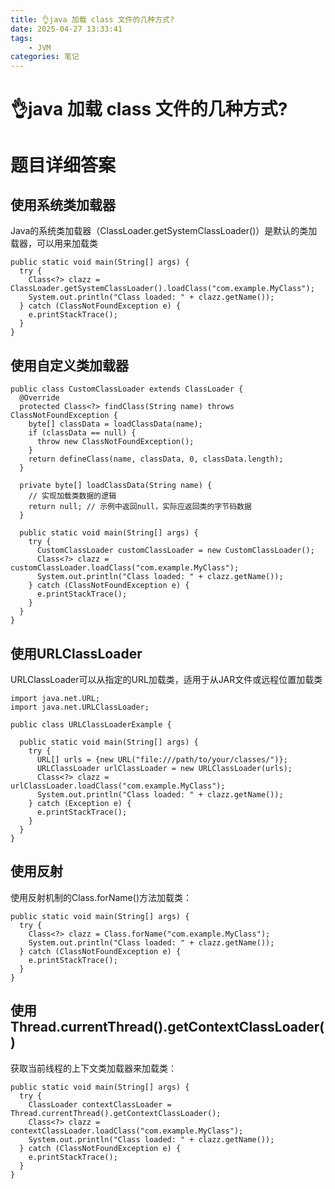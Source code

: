 ```yaml
---
title: 👌java 加载 class 文件的几种方式?
date: 2025-04-27 13:33:41
tags:
	- JVM
categories: 笔记
--- 
```

# 👌java 加载 class 文件的几种方式?

# 题目详细答案
## 使用系统类加载器
Java的系统类加载器（ClassLoader.getSystemClassLoader()）是默认的类加载器，可以用来加载类

```plain
public static void main(String[] args) {
  try {
    Class<?> clazz = ClassLoader.getSystemClassLoader().loadClass("com.example.MyClass");
    System.out.println("Class loaded: " + clazz.getName());
  } catch (ClassNotFoundException e) {
    e.printStackTrace();
  }
}
```

## 使用自定义类加载器
```plain
public class CustomClassLoader extends ClassLoader {
  @Override
  protected Class<?> findClass(String name) throws ClassNotFoundException {
    byte[] classData = loadClassData(name);
    if (classData == null) {
      throw new ClassNotFoundException();
    }
    return defineClass(name, classData, 0, classData.length);
  }

  private byte[] loadClassData(String name) {
    // 实现加载类数据的逻辑
    return null; // 示例中返回null，实际应返回类的字节码数据
  }

  public static void main(String[] args) {
    try {
      CustomClassLoader customClassLoader = new CustomClassLoader();
      Class<?> clazz = customClassLoader.loadClass("com.example.MyClass");
      System.out.println("Class loaded: " + clazz.getName());
    } catch (ClassNotFoundException e) {
      e.printStackTrace();
    }
  }
}
```

## 使用URLClassLoader
URLClassLoader可以从指定的URL加载类，适用于从JAR文件或远程位置加载类

```plain
import java.net.URL;
import java.net.URLClassLoader;

public class URLClassLoaderExample {

  public static void main(String[] args) {
    try {
      URL[] urls = {new URL("file:///path/to/your/classes/")};
      URLClassLoader urlClassLoader = new URLClassLoader(urls);
      Class<?> clazz = urlClassLoader.loadClass("com.example.MyClass");
      System.out.println("Class loaded: " + clazz.getName());
    } catch (Exception e) {
      e.printStackTrace();
    }
  }
}
```

## 使用反射
使用反射机制的Class.forName()方法加载类：

```plain
public static void main(String[] args) {
  try {
    Class<?> clazz = Class.forName("com.example.MyClass");
    System.out.println("Class loaded: " + clazz.getName());
  } catch (ClassNotFoundException e) {
    e.printStackTrace();
  }
}
```

## 使用Thread.currentThread().getContextClassLoader()
获取当前线程的上下文类加载器来加载类：

```plain
public static void main(String[] args) {
  try {
    ClassLoader contextClassLoader = Thread.currentThread().getContextClassLoader();
    Class<?> clazz = contextClassLoader.loadClass("com.example.MyClass");
    System.out.println("Class loaded: " + clazz.getName());
  } catch (ClassNotFoundException e) {
    e.printStackTrace();
  }
}
```





<font style="color:#2f5496;"></font>
